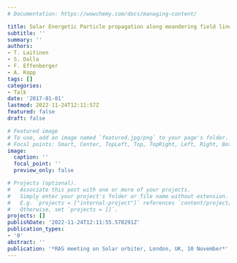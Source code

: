 ```yaml
---
# Documentation: https://wowchemy.com/docs/managing-content/

title: Solar Energetic Particle propagation along meandering field lines
subtitle: ''
summary: ''
authors:
- T. Laitinen
- S. Dalla
- F. Effenberger
- A. Kopp
tags: []
categories:
- Talk
date: '2017-01-01'
lastmod: 2022-11-24T12:11:57Z
featured: false
draft: false

# Featured image
# To use, add an image named `featured.jpg/png` to your page's folder.
# Focal points: Smart, Center, TopLeft, Top, TopRight, Left, Right, BottomLeft, Bottom, BottomRight.
image:
  caption: ''
  focal_point: ''
  preview_only: false

# Projects (optional).
#   Associate this post with one or more of your projects.
#   Simply enter your project's folder or file name without extension.
#   E.g. `projects = ["internal-project"]` references `content/project/deep-learning/index.md`.
#   Otherwise, set `projects = []`.
projects: []
publishDate: '2022-11-24T12:11:55.578291Z'
publication_types:
- '0'
abstract: ''
publication: '*RAS meeting on Solar orbiter, London, UK, 10 November*'
---
```

